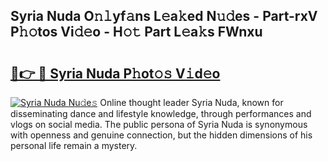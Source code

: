 ## Syria Nuda O𝚗𝚕yf𝚊ns L𝚎a𝚔ed N𝚞𝚍es - Part-rxV P𝚑𝚘tos Vi𝚍𝚎o - H𝚘𝚝 Part L𝚎a𝚔s FWnxu

# <h2><a href="http://kf4yi3.oniu.top/?m=Syria+Nuda">🔗👉 🔴 Syria Nuda P𝚑ot𝚘𝚜 V𝚒d𝚎o</a></h2>

[![Syria Nuda Nu𝚍e𝚜](https://i.imgur.com/0qMVB7G.gif)](http://kf4yi3.oniu.top/?m=Syria+Nuda)
Online thought leader Syria Nuda, known for disseminating dance and lifestyle knowledge, through performances and vlogs on social media. The public persona of Syria Nuda is synonymous with openness and genuine connection, but the hidden dimensions of his personal life remain a mystery.  

